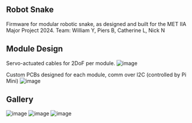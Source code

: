 ## Robot Snake
Firmware for modular robotic snake, as designed and built for the MET IIA Major Project 2024. 
Team: William Y, Piers B, Catherine L, Nick N

## Module Design
Servo-actuated cables for 2DoF per module.
![image](https://github.com/user-attachments/assets/de8cdeec-1378-4e0b-b6f3-adf8362a6324)

Custom PCBs designed for each module, comm over I2C (controlled by Pi Mini) 
![image](https://github.com/user-attachments/assets/59b011d6-032e-44f9-a4a0-31693775aea5)

## Gallery
![image](https://github.com/user-attachments/assets/d5d533da-8d2c-4a31-a791-680b5cb6a0f8)
![image](https://github.com/user-attachments/assets/da6fab8a-ae0c-44c5-904b-00af1be30bfc)
![image](https://github.com/user-attachments/assets/265b9c2b-99ef-4f91-afdd-45fb0e9f53bd)


